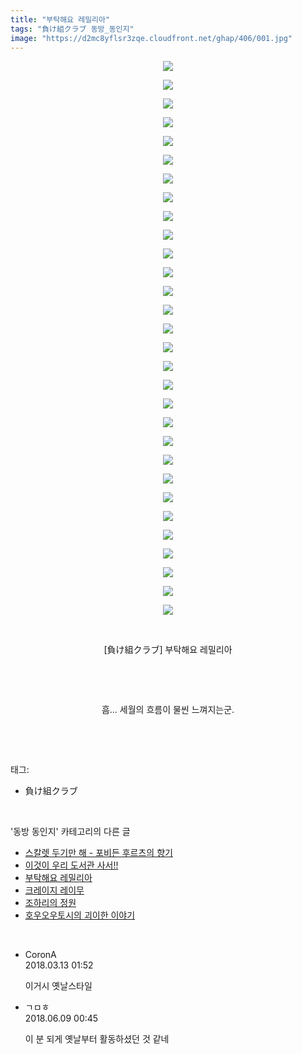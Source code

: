 ```yaml
---
title: "부탁해요 레밀리아"
tags: "負け組クラブ 동방_동인지"
image: "https://d2mc8yflsr3zqe.cloudfront.net/ghap/406/001.jpg"
---
```

<div class="article">
<p style="text-align: center; clear: none; float: none;"><img src="{{ site.imgserver2 }}/ghap/406/001.jpg"/></p>
<p style="text-align: center; clear: none; float: none;"><img src="{{ site.imgserver2 }}/ghap/406/002.jpg"/></p>
<p style="text-align: center; clear: none; float: none;"><img src="{{ site.imgserver2 }}/ghap/406/003.jpg"/></p>
<p style="text-align: center; clear: none; float: none;"><img src="{{ site.imgserver2 }}/ghap/406/004.jpg"/></p>
<p style="text-align: center; clear: none; float: none;"><img src="{{ site.imgserver2 }}/ghap/406/005.jpg"/></p>
<p style="text-align: center; clear: none; float: none;"><img src="{{ site.imgserver2 }}/ghap/406/006.jpg"/></p>
<p style="text-align: center; clear: none; float: none;"><img src="{{ site.imgserver2 }}/ghap/406/007.jpg"/></p>
<p style="text-align: center; clear: none; float: none;"><img src="{{ site.imgserver2 }}/ghap/406/008.jpg"/></p>
<p style="text-align: center; clear: none; float: none;"><img src="{{ site.imgserver2 }}/ghap/406/009.jpg"/></p>
<p style="text-align: center; clear: none; float: none;"><img src="{{ site.imgserver2 }}/ghap/406/010.jpg"/></p>
<p style="text-align: center; clear: none; float: none;"><img src="{{ site.imgserver2 }}/ghap/406/011.jpg"/></p>
<p style="text-align: center; clear: none; float: none;"><img src="{{ site.imgserver2 }}/ghap/406/012.jpg"/></p>
<p style="text-align: center; clear: none; float: none;"><img src="{{ site.imgserver2 }}/ghap/406/013.jpg"/></p>
<p style="text-align: center; clear: none; float: none;"><img src="{{ site.imgserver2 }}/ghap/406/014.jpg"/></p>
<p style="text-align: center; clear: none; float: none;"><img src="{{ site.imgserver2 }}/ghap/406/015.jpg"/></p>
<p style="text-align: center; clear: none; float: none;"><img src="{{ site.imgserver2 }}/ghap/406/016.jpg"/></p>
<p style="text-align: center; clear: none; float: none;"><img src="{{ site.imgserver2 }}/ghap/406/017.jpg"/></p>
<p style="text-align: center; clear: none; float: none;"><img src="{{ site.imgserver2 }}/ghap/406/018.jpg"/></p>
<p style="text-align: center; clear: none; float: none;"><img src="{{ site.imgserver2 }}/ghap/406/019.jpg"/></p>
<p style="text-align: center; clear: none; float: none;"><img src="{{ site.imgserver2 }}/ghap/406/020.jpg"/></p>
<p style="text-align: center; clear: none; float: none;"><img src="{{ site.imgserver2 }}/ghap/406/021.jpg"/></p>
<p style="text-align: center; clear: none; float: none;"><img src="{{ site.imgserver2 }}/ghap/406/022.jpg"/></p>
<p style="text-align: center; clear: none; float: none;"><img src="{{ site.imgserver2 }}/ghap/406/023.jpg"/></p>
<p style="text-align: center; clear: none; float: none;"><img src="{{ site.imgserver2 }}/ghap/406/024.jpg"/></p>
<p style="text-align: center; clear: none; float: none;"><img src="{{ site.imgserver2 }}/ghap/406/025.jpg"/></p>
<p style="text-align: center; clear: none; float: none;"><img src="{{ site.imgserver2 }}/ghap/406/026.jpg"/></p>
<p style="text-align: center; clear: none; float: none;"><img src="{{ site.imgserver2 }}/ghap/406/027.jpg"/></p>
<p style="text-align: center; clear: none; float: none;"><img src="{{ site.imgserver2 }}/ghap/406/028.jpg"/></p>
<p style="text-align: center; clear: none; float: none;"><img src="{{ site.imgserver2 }}/ghap/406/029.jpg"/></p>
<p style="text-align: center; clear: none; float: none;"><img src="{{ site.imgserver2 }}/ghap/406/030.jpg"/></p>
<p style="text-align: center; clear: none; float: none;"><br/></p>
<p style="text-align: center; clear: none; float: none;">[負け組クラブ] 부탁해요 레밀리아</p>
<p style="text-align: center; clear: none; float: none;"><br/></p>
<p style="text-align: center; clear: none; float: none;"><br/></p>
<p style="text-align: center; clear: none; float: none;">흠... 세월의 흐름이 물씬 느껴지는군.</p>
<p><br/></p>
</div><br/>
<div class="tagTrail">
<p>태그: </p>
<ul>
<li>負け組クラブ</li>
</ul>
</div><br/>
<div class="another">
<p>'동방 동인지' 카테고리의 다른 글</p>
<ul>
<li><a href="/ghap_409">스칼렛 두기만 해 - 포비든 후르츠의 향기</a></li>
<li><a href="/ghap_408">이것이 우리 도서관 사서!!</a></li>
<li><a href="/ghap_406">부탁해요 레밀리아</a></li>
<li><a href="/ghap_405">크레이지 레이무</a></li>
<li><a href="/ghap_404">조하리의 정원</a></li>
<li><a href="/ghap_403">호우오우토시의 괴이한 이야기</a></li>
</ul>
</div><br/>
<div class="cb_module cb_fluid">
<div class="cb_wrt cb_profile">
<div class="comment">
<ul>
<li class="cb_thumb_off" id="comment15218617">
<div class="cb_comment_area">
<div class="cb_info_area">
<div class="cb_section">
<span class="cb_nick_name">CoronA</span>
</div>
<div class="cb_section">
<span class="cb_date">2018.03.13 01:52 </span>
</div>
</div>
<div class="cb_dsc_comment">
<p class="cb_dsc">
											이거시 옛날스타일
										</p>
</div>
</div></li>
<li class="cb_thumb_off" id="comment15268265">
<div class="cb_comment_area">
<div class="cb_info_area">
<div class="cb_section">
<span class="cb_nick_name">ㄱㅁㅎ</span>
</div>
<div class="cb_section">
<span class="cb_date">2018.06.09 00:45 </span>
</div>
</div>
<div class="cb_dsc_comment">
<p class="cb_dsc">
											이 분 되게 옛날부터 활동하셨던 것 같네
										</p>
</div>
</div></li>
</ul>
</div>
</div><!-- commentList close -->
</div><br/>
